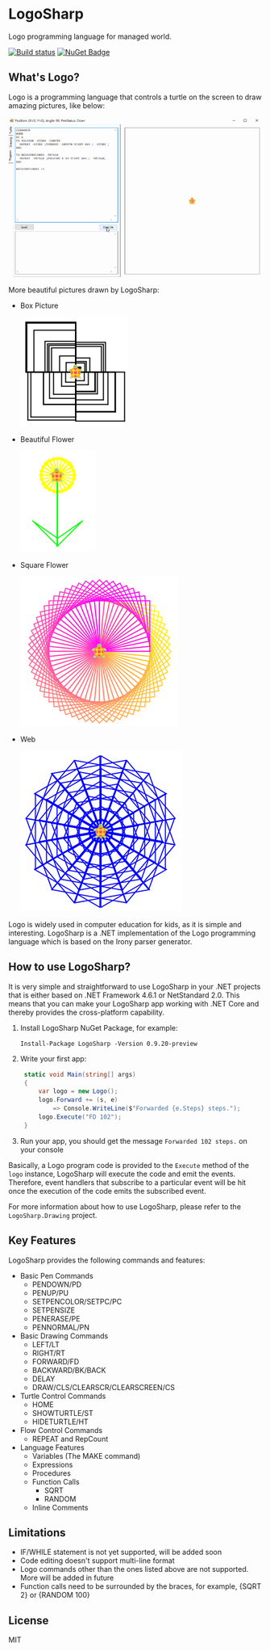 # LogoSharp
Logo programming language for managed world.

[![Build status](https://dev.azure.com/sunnycoding/LogoSharp/_apis/build/status/LogoSharp%20Library%20Build%20Pipeline)](https://dev.azure.com/sunnycoding/LogoSharp/_build/latest?definitionId=6) [![NuGet Badge](https://buildstats.info/nuget/LogoSharp?includePreReleases=true)](https://www.nuget.org/packages/LogoSharp/)

## What's Logo?
Logo is a programming language that controls a turtle on the screen to draw amazing pictures, like below:

![alt text](https://raw.githubusercontent.com/daxnet/logo-sharp/master/assets/logosharp_demo.gif "LogoSharp Quick Demo")

More beautiful pictures drawn by LogoSharp:

- Box Picture
  
  ![alt text](https://raw.githubusercontent.com/daxnet/logo-sharp/master/assets/1.png "LogoSharp Quick Demo")

- Beautiful Flower
  
  ![alt text](https://raw.githubusercontent.com/daxnet/logo-sharp/master/assets/2.png "LogoSharp Quick Demo")

- Square Flower
  
  ![alt text](https://raw.githubusercontent.com/daxnet/logo-sharp/master/assets/4.png "LogoSharp Quick Demo")

- Web
  
    ![alt text](https://raw.githubusercontent.com/daxnet/logo-sharp/master/assets/6.png "LogoSharp Quick Demo")

Logo is widely used in computer education for kids, as it is simple and interesting. LogoSharp is a .NET implementation of the Logo programming language which is based on the Irony parser generator.

## How to use LogoSharp?
It is very simple and straightforward to use LogoSharp in your .NET projects that is either based on .NET Framework 4.6.1 or NetStandard 2.0. This means that you can make your LogoSharp app working with .NET Core and thereby provides the cross-platform capability.

1. Install LogoSharp NuGet Package, for example:
    ``` 
    Install-Package LogoSharp -Version 0.9.20-preview
    ```
2. Write your first app:
   ```csharp
    static void Main(string[] args)
    {
        var logo = new Logo();
        logo.Forward += (s, e)
            => Console.WriteLine($"Forwarded {e.Steps} steps.");
        logo.Execute("FD 102");
    }
   ```
3. Run your app, you should get the message `Forwarded 102 steps.` on your console

Basically, a Logo program code is provided to the `Execute` method of the `logo` instance, LogoSharp will execute the code and emit the events. Therefore, event handlers that subscribe to a particular event will be hit once the execution of the code emits the subscribed event.

For more information about how to use LogoSharp, please refer to the `LogoSharp.Drawing` project.

## Key Features

LogoSharp provides the following commands and features:

- Basic Pen Commands
  - PENDOWN/PD
  - PENUP/PU
  - SETPENCOLOR/SETPC/PC
  - SETPENSIZE
  - PENERASE/PE
  - PENNORMAL/PN
- Basic Drawing Commands
  - LEFT/LT
  - RIGHT/RT
  - FORWARD/FD
  - BACKWARD/BK/BACK
  - DELAY
  - DRAW/CLS/CLEARSCR/CLEARSCREEN/CS
- Turtle Control Commands
  - HOME
  - SHOWTURTLE/ST
  - HIDETURTLE/HT
- Flow Control Commands
  - REPEAT and RepCount
- Language Features
  - Variables (The MAKE command)
  - Expressions
  - Procedures
  - Function Calls
    - SQRT
    - RANDOM
  - Inline Comments

## Limitations

- IF/WHILE statement is not yet supported, will be added soon
- Code editing doesn't support multi-line format
- Logo commands other than the ones listed above are not supported. More will be added in future
- Function calls need to be surrounded by the braces, for example, {SQRT 2} or {RANDOM 100}

## License
MIT
